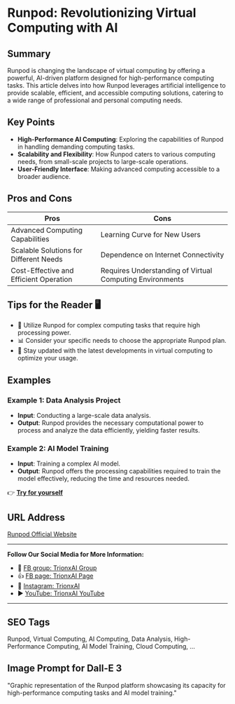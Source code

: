 # Runpod: Revolutionizing Virtual Computing with AI

## Summary
Runpod is changing the landscape of virtual computing by offering a powerful, AI-driven platform designed for high-performance computing tasks. This article delves into how Runpod leverages artificial intelligence to provide scalable, efficient, and accessible computing solutions, catering to a wide range of professional and personal computing needs.

## Key Points
- **High-Performance AI Computing**: Exploring the capabilities of Runpod in handling demanding computing tasks.
- **Scalability and Flexibility**: How Runpod caters to various computing needs, from small-scale projects to large-scale operations.
- **User-Friendly Interface**: Making advanced computing accessible to a broader audience.

## Pros and Cons
| Pros                                  | Cons                                |
|---------------------------------------|-------------------------------------|
| Advanced Computing Capabilities       | Learning Curve for New Users        |
| Scalable Solutions for Different Needs | Dependence on Internet Connectivity |
| Cost-Effective and Efficient Operation | Requires Understanding of Virtual Computing Environments |

## Tips for the Reader 🖥️
- 🚀 Utilize Runpod for complex computing tasks that require high processing power.
- 📊 Consider your specific needs to choose the appropriate Runpod plan.
- 🔄 Stay updated with the latest developments in virtual computing to optimize your usage.

## Examples
### Example 1: Data Analysis Project
- **Input**: Conducting a large-scale data analysis.
- **Output**: Runpod provides the necessary computational power to process and analyze the data efficiently, yielding faster results.

### Example 2: AI Model Training
- **Input**: Training a complex AI model.
- **Output**: Runpod offers the processing capabilities required to train the model effectively, reducing the time and resources needed.

👉 <a href="https://www.runpod.io/" target="_blank">**Try for yourself**</a>

## URL Address
<a href="https://www.runpod.io/" target="_blank">Runpod Official Website</a>

---

**Follow Our Social Media for More Information:**
- 📘 <a href="https://www.facebook.com/groups/trionxai" target="_blank">FB group: TrionxAI Group</a>
- 👍 <a href="https://www.facebook.com/ai.trionxai" target="_blank">FB page: TrionxAI Page</a>
- 📸 <a href="https://www.instagram.com/trionxai/" target="_blank">Instagram: TrionxAI</a>
- ▶️ <a href="https://www.youtube.com/@robotdocs/" target="_blank">YouTube: TrionxAI YouTube</a>

---

## SEO Tags
Runpod, Virtual Computing, AI Computing, Data Analysis, High-Performance Computing, AI Model Training, Cloud Computing, ...

## Image Prompt for Dall-E 3
"Graphic representation of the Runpod platform showcasing its capacity for high-performance computing tasks and AI model training."
